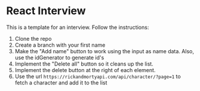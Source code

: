 # React Interview

This is a template for an interview. Follow the instructions:

1. Clone the repo
2. Create a branch with your first name
3. Make the "Add name" button to work using the input as name data. Also, use the idGenerator to generate id's
4. Implement the "Delete all" button so it cleans up the list.
5. Implement the delete button at the right of each element.
6. Use the url `https://rickandmortyapi.com/api/character/?page=1` to fetch a character and add it to the list
